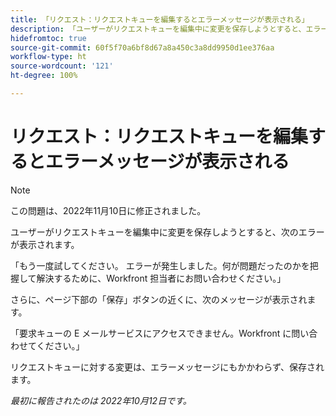 ```yaml
---
title: 「リクエスト：リクエストキューを編集するとエラーメッセージが表示される」
description: 「ユーザーがリクエストキューを編集中に変更を保存しようとすると、エラーが表示されます。」
hidefromtoc: true
source-git-commit: 60f5f70a6bf8d67a8a450c3a8dd9950d1ee376aa
workflow-type: ht
source-wordcount: '121'
ht-degree: 100%

---
```



# リクエスト：リクエストキューを編集するとエラーメッセージが表示される

>[!NOTE]
>
>この問題は、2022年11月10日に修正されました。

ユーザーがリクエストキューを編集中に変更を保存しようとすると、次のエラーが表示されます。

「もう一度試してください。 エラーが発生しました。何が問題だったのかを把握して解決するために、Workfront 担当者にお問い合わせください。」

さらに、ページ下部の「保存」ボタンの近くに、次のメッセージが表示されます。

「要求キューの E メールサービスにアクセスできません。Workfront に問い合わせてください。」

リクエストキューに対する変更は、エラーメッセージにもかかわらず、保存されます。

_最初に報告されたのは 2022年10月12日です。_

